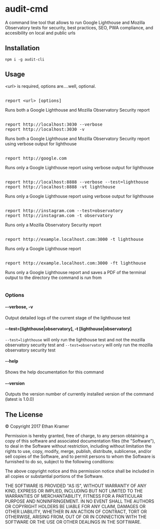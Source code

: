# audit-cmd
A command line tool that allows to run Google Lighthouse and Mozilla Observatory tests for security, best practices, SEO, PWA compliance, and accesibility on local and public urls

## Installation

`npm i -g audit-cli`

## Usage
*&lt;url&gt;* is required, options are....well, optional.<br><br>

<pre>
report &lt;url&gt; [options]
</pre>
Runs both a Google Lighthouse and Mozilla Observatory Security report<br><br>

<pre>
report http://localhost:3030 --verbose
report http://localhost:3030 -v
</pre>
Runs both a Google Lighthouse and Mozilla Observatory Security report using verbose output for lighthouse<br><br>

<pre>
report http://google.com
</pre>
Runs only a Google Lighthouse report using verbose output for lighthouse<br><br>

<pre>
report http://localhost:8888 --verbose --test=lighthouse
report http://localhost:8888 -vt lighthouse
</pre>
Runs only a Google Lighthouse report using verbose output for lighthouse<br><br>

<pre>
report http://instagram.com --test=observatory
report http://instagram.com -t observatory
</pre>
Runs only a Mozilla Observatory Security report<br><br>

<pre>
report http://example.localhost.com:3000 -t lighthouse
</pre>
Runs only a Google Lighthouse report<br><br>

<pre>
report http://example.localhost.com:3000 -ft lighthouse
</pre>
Runs only a Google Lighthouse report and saves a PDF of the terminal output to the directory the command is run from<br><br>

### Options

#### --verbose, -v
Output detailed logs of the current stage of the lighthouse test

#### --test=[lighthouse|observatory], -t [lighthouse|observatory]
`--test=lighthouse` will only run the lighthouse test and not the mozilla observatory security test and `--test=observatory` will only run the mozilla observatory security test

#### --help
Shows the help documentation for this command

#### --version
Outputs the version number of currently installed version of the command (latest is 1.0.0)

## The License

&copy; Copyright 2017 Ethan Kramer

Permission is hereby granted, free of charge, to any person obtaining a copy of this software and associated documentation files (the "Software"), to deal in the Software without restriction, including without limitation the rights to use, copy, modify, merge, publish, distribute, sublicense, and/or sell copies of the Software, and to permit persons to whom the Software is furnished to do so, subject to the following conditions:

The above copyright notice and this permission notice shall be included in all copies or substantial portions of the Software.

THE SOFTWARE IS PROVIDED "AS IS", WITHOUT WARRANTY OF ANY KIND, EXPRESS OR IMPLIED, INCLUDING BUT NOT LIMITED TO THE WARRANTIES OF MERCHANTABILITY, FITNESS FOR A PARTICULAR PURPOSE AND NONINFRINGEMENT. IN NO EVENT SHALL THE AUTHORS OR COPYRIGHT HOLDERS BE LIABLE FOR ANY CLAIM, DAMAGES OR OTHER LIABILITY, WHETHER IN AN ACTION OF CONTRACT, TORT OR OTHERWISE, ARISING FROM, OUT OF OR IN CONNECTION WITH THE SOFTWARE OR THE USE OR OTHER DEALINGS IN THE SOFTWARE.
